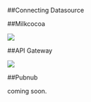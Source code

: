 ##Connecting Datasource 

##Milkcocoa 

![](/_asset/images/enebular-developers-datasource2.png) 

##API Gateway 

![](/_asset/images/enebular-developers-datasource-apigateway.png)

##Pubnub 

coming soon.
